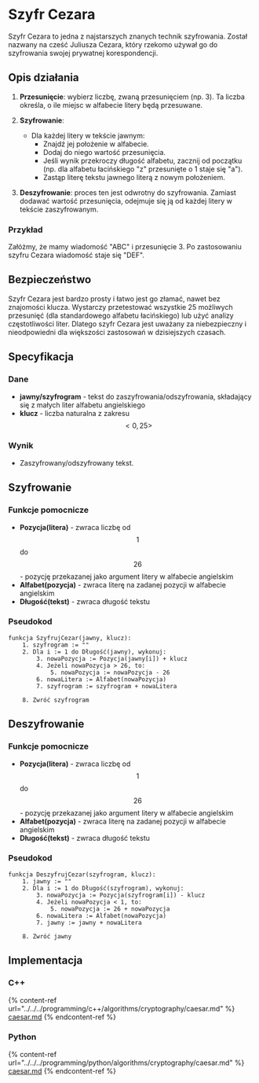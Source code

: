 # Szyfr Cezara

Szyfr Cezara to jedna z najstarszych znanych technik szyfrowania. Został nazwany na cześć Juliusza Cezara, który rzekomo używał go do szyfrowania swojej prywatnej korespondencji.

## Opis działania

1. **Przesunięcie**: wybierz liczbę, zwaną przesunięciem (np. 3). Ta liczba określa, o ile miejsc w alfabecie litery będą przesuwane.

1. **Szyfrowanie**:
   - Dla każdej litery w tekście jawnym:
     - Znajdź jej położenie w alfabecie.
     - Dodaj do niego wartość przesunięcia.
     - Jeśli wynik przekroczy długość alfabetu, zacznij od początku (np. dla alfabetu łacińskiego "z" przesunięte o 1 staje się "a").
     - Zastąp literę tekstu jawnego literą z nowym położeniem.

2. **Deszyfrowanie**: proces ten jest odwrotny do szyfrowania. Zamiast dodawać wartość przesunięcia, odejmuje się ją od każdej litery w tekście zaszyfrowanym.

### Przykład

Załóżmy, że mamy wiadomość "ABC" i przesunięcie 3. Po zastosowaniu szyfru Cezara wiadomość staje się "DEF".

## Bezpieczeństwo

Szyfr Cezara jest bardzo prosty i łatwo jest go złamać, nawet bez znajomości klucza. Wystarczy przetestować wszystkie 25 możliwych przesunięć (dla standardowego alfabetu łacińskiego) lub użyć analizy częstotliwości liter. Dlatego szyfr Cezara jest uważany za niebezpieczny i nieodpowiedni dla większości zastosowań w dzisiejszych czasach.

## Specyfikacja

### Dane

- **jawny/szyfrogram** - tekst do zaszyfrowania/odszyfrowania, składający się z małych liter alfabetu angielskiego
- **klucz** - liczba naturalna z zakresu $$<0,25>$$

### Wynik

- Zaszyfrowany/odszyfrowany tekst.

## Szyfrowanie

### Funkcje pomocnicze

- **Pozycja(litera)** - zwraca liczbę od $$1$$ do $$26$$ - pozycję przekazanej jako argument litery w alfabecie angielskim
- **Alfabet(pozycja)** - zwraca literę na zadanej pozycji w alfabecie angielskim
- **Długość(tekst)** - zwraca długość tekstu

### Pseudokod

```
funkcja SzyfrujCezar(jawny, klucz):
    1. szyfrogram := ""
    2. Dla i := 1 do Długość(jawny), wykonuj:
        3. nowaPozycja := Pozycja(jawny[i]) + klucz
        4. Jeżeli nowaPozycja > 26, to:
            5. nowaPozycja := nowaPozycja - 26
        6. nowaLitera := Alfabet(nowaPozycja)
        7. szyfrogram := szyfrogram + nowaLitera

    8. Zwróć szyfrogram 
```

## Deszyfrowanie

### Funkcje pomocnicze

- **Pozycja(litera)** - zwraca liczbę od $$1$$ do $$26$$ - pozycję przekazanej jako argument litery w alfabecie angielskim
- **Alfabet(pozycja)** - zwraca literę na zadanej pozycji w alfabecie angielskim
- **Długość(tekst)** - zwraca długość tekstu

### Pseudokod

```
funkcja DeszyfrujCezar(szyfrogram, klucz):
    1. jawny := ""
    2. Dla i := 1 do Długość(szyfrogram), wykonuj:
        3. nowaPozycja := Pozycja(szyfrogram[i]) - klucz
        4. Jeżeli nowaPozycja < 1, to:
            5. nowaPozycja := 26 + nowaPozycja
        6. nowaLitera := Alfabet(nowaPozycja)
        7. jawny := jawny + nowaLitera

    8. Zwróć jawny 
```

## Implementacja

### C++

{% content-ref url="../../../programming/c++/algorithms/cryptography/caesar.md" %}
[caesar.md](../../../programming/c++/algorithms/cryptography/caesar.md)
{% endcontent-ref %}

### Python

{% content-ref url="../../../programming/python/algorithms/cryptography/caesar.md" %}
[caesar.md](../../../programming/python/algorithms/cryptography/caesar.md)
{% endcontent-ref %}

